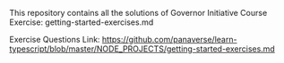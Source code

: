 
This repository contains all the solutions of Governor Initiative Course Exercise: getting-started-exercises.md

Exercise Questions Link: https://github.com/panaverse/learn-typescript/blob/master/NODE_PROJECTS/getting-started-exercises.md
